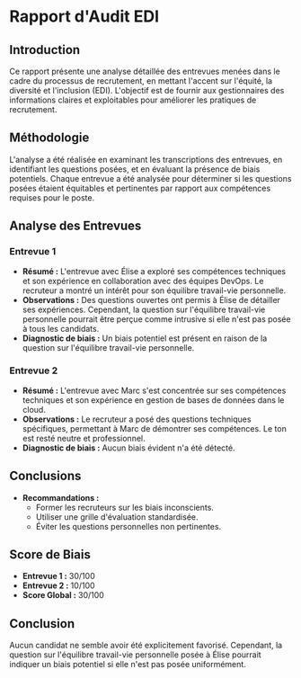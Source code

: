# Rapport d'Audit EDI

## Introduction
Ce rapport présente une analyse détaillée des entrevues menées dans le cadre du processus de recrutement, en mettant l'accent sur l'équité, la diversité et l'inclusion (EDI). L'objectif est de fournir aux gestionnaires des informations claires et exploitables pour améliorer les pratiques de recrutement.

## Méthodologie
L'analyse a été réalisée en examinant les transcriptions des entrevues, en identifiant les questions posées, et en évaluant la présence de biais potentiels. Chaque entrevue a été analysée pour déterminer si les questions posées étaient équitables et pertinentes par rapport aux compétences requises pour le poste.

## Analyse des Entrevues

### Entrevue 1
- **Résumé :** L'entrevue avec Élise a exploré ses compétences techniques et son expérience en collaboration avec des équipes DevOps. Le recruteur a montré un intérêt pour son équilibre travail-vie personnelle.
- **Observations :** Des questions ouvertes ont permis à Élise de détailler ses expériences. Cependant, la question sur l'équilibre travail-vie personnelle pourrait être perçue comme intrusive si elle n'est pas posée à tous les candidats.
- **Diagnostic de biais :** Un biais potentiel est présent en raison de la question sur l'équilibre travail-vie personnelle.

### Entrevue 2
- **Résumé :** L'entrevue avec Marc s'est concentrée sur ses compétences techniques et son expérience en gestion de bases de données dans le cloud.
- **Observations :** Le recruteur a posé des questions techniques spécifiques, permettant à Marc de démontrer ses compétences. Le ton est resté neutre et professionnel.
- **Diagnostic de biais :** Aucun biais évident n'a été détecté.

## Conclusions
- **Recommandations :**
  - Former les recruteurs sur les biais inconscients.
  - Utiliser une grille d'évaluation standardisée.
  - Éviter les questions personnelles non pertinentes.

## Score de Biais
- **Entrevue 1 :** 30/100
- **Entrevue 2 :** 10/100
- **Score Global :** 30/100

## Conclusion
Aucun candidat ne semble avoir été explicitement favorisé. Cependant, la question sur l'équilibre travail-vie personnelle posée à Élise pourrait indiquer un biais potentiel si elle n'est pas posée uniformément.
